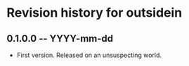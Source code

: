 # Revision history for outsidein

## 0.1.0.0 -- YYYY-mm-dd

* First version. Released on an unsuspecting world.
